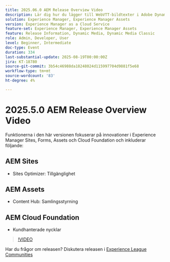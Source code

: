 ```yaml
---
title: 2025.06.0 AEM Release Overview Video
description: Lär dig hur du lägger till WebVTT-bildtexter i Adobe Dynamic Media Classic för att förbättra tillgängligheten, SEO och den globala räckvidden för dina videor.
solution: Experience Manager, Experience Manager Assets
version: Experience Manager as a Cloud Service
feature-set: Experience Manager, Experience Manager Assets
feature: Release Information, Dynamic Media, Dynamic Media Classic
role: Admin, Developer, User
level: Beginner, Intermediate
doc-type: Event
duration: 334
last-substantial-update: 2025-08-19T00:00:00Z
jira: KT-18780
source-git-commit: 3b54c46988da18248024d115997704d9881f5e68
workflow-type: tm+mt
source-wordcount: '83'
ht-degree: 4%

---
```



# 2025.5.0 AEM Release Overview Video

Funktionerna i den här versionen fokuserar på innovationer i Experience Manager Sites, Forms, Assets och Cloud Foundation och inkluderar följande:

## AEM Sites

* Sites Optimizer: Tillgänglighet

## AEM Assets

* Content Hub: Samlingsstyrning

## AEM Cloud Foundation

* Kundhanterade nycklar

>[!VIDEO](https://video.tv.adobe.com/v/3470878/?learn=on&enablevpops)

Har du frågor om releasen?  Diskutera releasen i [Experience League Communities](https://adobe.ly/41aKNSd)

